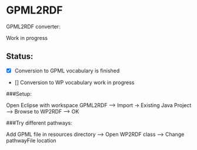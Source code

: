 # GPML2RDF
GPML2RDF converter:

Work in progress

## Status:
- [x] Conversion to GPML vocabulary is finished
- [] Conversion to WP vocabulary work in progress


###Setup:

Open Eclipse with workspace GPML2RDF --> Import -> Existing Java Project --> Browse to WP2RDF --> OK

###Try different pathways:

Add GPML file in resources directory --> Open WP2RDF class --> Change pathwayFile location
